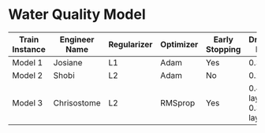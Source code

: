 # Water Quality Model


| Train Instance | Engineer Name  | Regularizer  | Optimizer  | Early Stopping  | Dropout Rate | Accuracy  | F1 Score  | Recall  | Precision  |
|-----------|-----------|-----------|-----------|-----------|-----------|-----------|-----------|-----------|------------|
| Model 1 | Josiane | L1 | Adam | Yes | 0.3 | 62% | 0.55 | 1.0 | 0.37 |
| Model 2 | Shobi | L2 | Adam | No | 0.2 | 70% | 0.559 | 0.451 | 0.736 |
| Model 3 | Chrisostome | L2 | RMSprop | Yes | 0.4(1st layer) & 0.3(2nd layer) | 0.6687 | 0.3401 | 0.2258 | 0.6885 |
